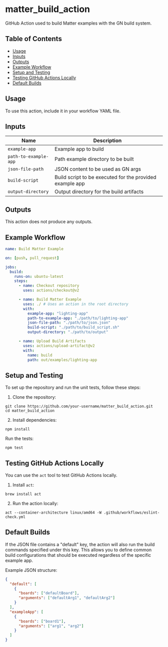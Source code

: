 # matter_build_action

GitHub Action used to build Matter examples with the GN build system.

## Table of Contents

- [Usage](#usage)
- [Inputs](#inputs)
- [Outputs](#outputs)
- [Example Workflow](#example-workflow)
- [Setup and Testing](#setup-and-testing)
- [Testing GitHub Actions Locally](#testing-github-actions-locally)
- [Default Builds](#default-builds)

## Usage

To use this action, include it in your workflow YAML file.

## Inputs

| Name                  | Description                                              |
| --------------------- | -------------------------------------------------------- |
| `example-app`         | Example app to build                                     |
| `path-to-example-app` | Path example directory to be built                       |
| `json-file-path`      | JSON content to be used as GN args                       |
| `build-script`        | Build script to be executed for the provided example app |
| `output-directory`    | Output directory for the build artifacts                 |

## Outputs

This action does not produce any outputs.

## Example Workflow

```yaml
name: Build Matter Example

on: [push, pull_request]

jobs:
  build:
    runs-on: ubuntu-latest
    steps:
      - name: Checkout repository
        uses: actions/checkout@v2

      - name: Build Matter Example
        uses: ./ # Uses an action in the root directory
        with:
          example-app: "lighting-app"
          path-to-example-app: "./path/to/lighting-app"
          json-file-path: "./path/to/json.json"
          build-script: "./path/to/build_script.sh"
          output-directory: "./path/to/output"

      - name: Upload Build Artifacts
        uses: actions/upload-artifact@v2
        with:
          name: build
          path: out/examples/lighting-app
```

## Setup and Testing

To set up the repository and run the unit tests, follow these steps:

1. Clone the repository:

```
git clone https://github.com/your-username/matter_build_action.git
cd matter_build_action
```

2. Install dependencies:

```
npm install
```

Run the tests:

```
npm test
```

## Testing GitHub Actions Locally

You can use the `act` tool to test GitHub Actions locally.

1. Install `act`:

```
brew install act
```

2. Run the action locally:

```
act --container-architecture linux/amd64 -W .github/workflows/eslint-check.yml
```

## Default Builds

If the JSON file contains a "default" key, the action will also run the build commands specified under this key. This allows you to define common build configurations that should be executed regardless of the specific example app.

Example JSON structure:

```json
{
  "default": [
    {
      "boards": ["defaultBoard"],
      "arguments": ["defaultArg1", "defaultArg2"]
    }
  ],
  "exampleApp": [
    {
      "boards": ["board1"],
      "arguments": ["arg1", "arg2"]
    }
  ]
}
```
